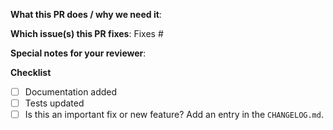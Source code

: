 <!--  Thanks for sending a pull request!  Before submitting:

1. Read our CONTRIBUTING.md guide
2. Name your PR as `<Feature Area>: Describe your change`.
  a. Do not end the title with punctuation. It will be added in the changelog.
  b. Start with an imperative verb. Example: Fix the latency between System A and System B.
  c. Use sentence case, not title case.
  d. Use a complete phrase or sentence. The PR title will appear in a changelog, so help other people understand what your change will be.
3. Rebase your PR if it gets out of sync with main
-->

**What this PR does / why we need it**:

**Which issue(s) this PR fixes**:
Fixes #<issue number>

**Special notes for your reviewer**:

<!--
Note about CHANGELOG entries, if a change adds:
* an important feature
* fixes an issue present in a previous release, 
* causes a change in operation that would be useful for an operator of Loki to know
then please add a CHANGELOG entry.

For documentation changes, build changes, simple fixes etc please skip this step. We are attempting to curate a changelog of the most relevant and important changes to be easier to ingest by end users of Loki.
-->
**Checklist**
- [ ] Documentation added
- [ ] Tests updated
- [ ] Is this an important fix or new feature? Add an entry in the `CHANGELOG.md`.
